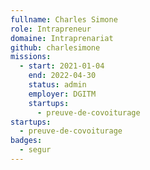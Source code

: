 ```yaml
---
fullname: Charles Simone
role: Intrapreneur
domaine: Intraprenariat
github: charlesimone
missions:
  - start: 2021-01-04
    end: 2022-04-30
    status: admin
    employer: DGITM
    startups:
      - preuve-de-covoiturage
startups:
  - preuve-de-covoiturage
badges:
  - segur
---
```

